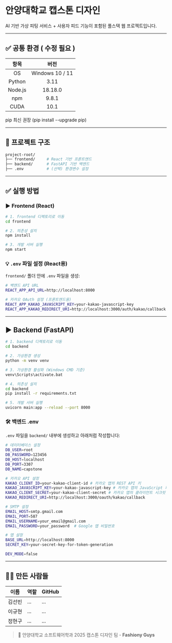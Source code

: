 # 안양대학교 캡스톤 디자인
AI 기반 가상 피팅 서비스 + 사용자 피드 기능이 포함된 풀스택 웹 프로젝트입니다.

***

## ✅ 공통 환경 ( 수정 필요 )
|항목|버전|
|:-----:|:-----:|
|OS|Windows 10 / 11|
|Python|3.11|
|Node.js|18.18.0|
|npm|9.8.1|
|CUDA|10.1|

pip	최신 권장 (pip install --upgrade pip)

***

## 📁 프로젝트 구조
```bash
project-root/
├── frontend/     # React 기반 프론트엔드
├── backend/      # FastAPI 기반 백엔드
├── .env          # (선택) 환경변수 설정
```

***

## ✅ 실행 방법
### ▶️ Frontend (React)
```bash
# 1. frontend 디렉토리로 이동
cd frontend

# 2. 의존성 설치
npm install

# 3. 개발 서버 실행
npm start
```

### 💡 ``.env`` 파일 설정 (React용)
``frontend/`` 폴더 안에 ``.env`` 파일을 생성:
```bash
# 백엔드 API URL
REACT_APP_API_URL=http://localhost:8000

# 카카오 OAuth 설정 (프론트엔드용)
REACT_APP_KAKAO_JAVASCRIPT_KEY=your-kakao-javascript-key
REACT_APP_KAKAO_REDIRECT_URI=http://localhost:3000/auth/kakao/callback
```

***

## ▶️ Backend (FastAPI)
```bash
# 1. backend 디렉토리로 이동
cd backend

# 2. 가상환경 생성
python -m venv venv

# 3. 가상환경 활성화 (Windows CMD 기준)
venv\Scripts\activate.bat

# 4. 의존성 설치
cd backend
pip install -r requirements.txt

# 5. 개발 서버 실행
uvicorn main:app --reload --port 8000
```

### 🛠 백엔드 .env
``.env`` 파일을 ``backend/`` 내부에 생성하고 아래처럼 작성합니다:
```bash
# 데이터베이스 설정
DB_USER=root
DB_PASSWORD=123456
DB_HOST=localhost
DB_PORT=3307
DB_NAME=capstone

# 카카오 API 설정
KAKAO_CLIENT_ID=your-kakao-client-id # 카카오 앱의 REST API 키
KAKAO_JAVASCRIPT_KEY=your-kakao-javascript-key # 카카오 앱의 JavaScript 키
KAKAO_CLIENT_SECRET=your-kakao-client-secret # 카카오 앱의 클라이언트 시크릿 키
KAKAO_REDIRECT_URI=http://localhost:3000/oauth/kakao/callback

# SMTP 설정
EMAIL_HOST=smtp.gmail.com
EMAIL_PORT=587
EMAIL_USERNAME=your_email@gmail.com
EMAIL_PASSWORD=your_password  # Google 앱 비밀번호

# 앱 설정
BASE_URL=http://localhost:8000
SECRET_KEY=your-secret-key-for-token-generation

DEV_MODE=false
```

***

## 👨‍💻 만든 사람들
| 이름 | 역할 | GitHub |
|-----|------|--------|
|김선빈|...|...|
|이규현|...|...|
|정현구|...|...|

> 📌 안양대학교 소프트웨어학과 2025 캡스톤 디자인 팀 - **Fashiony Guys**